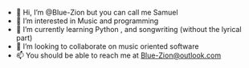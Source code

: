 - 👋 Hi, I’m @Blue-Zion but you can call me Samuel
- 👀 I’m interested in Music and programming
- 🌱 I’m currently learning Python , and songwriting (without the lyrical part)
- 💞️ I’m looking to collaborate on music oriented software
- 📫 You should be able to reach me at Blue-Zion@outlook.com

<!---
Blue-Zion/Blue-Zion is a ✨ special ✨ repository because its `README.md` (this file) appears on your GitHub profile.
You can click the Preview link to take a look at your changes.
--->
